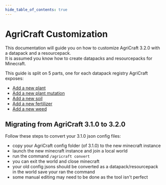 ```yaml
---
hide_table_of_contents: true
---
```


# AgriCraft Customization

This documentation will guide you on how to customize AgriCraft 3.2.0 with a datapack and a resourcepack.  
It is assumed you know how to create datapacks and resourcepacks for Minecraft.

This guide is split on 5 parts, one for each datapack registry AgriCraft exposes:
- [Add a new plant](./plant.mdx)
- [Add a new plant mutation](./mutation.md)
- [Add a new soil](./soil.md)
- [Add a new fertilizer](./fertilizer.md)
- [Add a new weed](./weed.md)

## Migrating from AgriCraft 3.1.0 to 3.2.0

[//]: # (TODO: @Ketheroth update this with the use of a custom mod)

Follow these steps to convert your 3.1.0 json config files:

- copy your AgriCraft config folder (of 3.1.0) to the new minecraft instance
- launch the new minecraft instance and join a local world
- run the command `/agricraft convert`
- you can exit the world and close minecraft
- your old config jsons should be converted as a datapack/resourcepack in the world save your ran the command
- some manual editing may need to be done as the tool isn't perfect